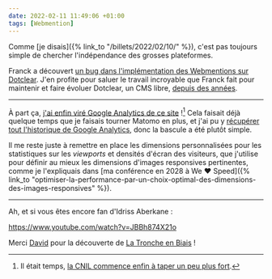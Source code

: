 ```yaml
---
date: 2022-02-11 11:49:06 +01:00
tags: [Webmention]
---
```


Comme [je disais]({% link_to "/billets/2022/02/10/" %}), c'est pas toujours simple de chercher l'indépendance des grosses plateformes.

Franck a découvert [un bug dans l'implémentation des Webmentions sur Dotclear](https://open-time.net/post/2022/02/11/Webmention). J'en profite pour saluer le travail incroyable que Franck fait pour maintenir et faire évoluer Dotclear, un CMS libre, [depuis des années](https://open-time.net/pages/dotclear).

---

À part ça, [j'ai enfin viré Google Analytics de ce site](https://github.com/nhoizey/nicolas-hoizey.com/commit/3c517cc9a5a68372a817504ad0de18528fd46af4) ![^cnil] Cela faisait déjà quelque temps que je faisais tourner Matomo en plus, et j'ai pu y [récupérer tout l'historique de Google Analytics](https://fr.matomo.org/faq/how-to/faq_102/), donc la bascule a été plutôt simple.

[^cnil]: Il était temps, [la CNIL commence enfin à taper un peu plus fort](https://www.cnil.fr/fr/utilisation-de-google-analytics-et-transferts-de-donnees-vers-les-etats-unis-la-cnil-met-en-demeure).

Il me reste juste à remettre en place les dimensions personnalisées pour les statistiques sur les *viewports* et densités d'écran des visiteurs, que j'utilise pour définir au mieux les dimensions d'images responsives pertinentes, comme je l'expliquais dans [ma conférence en 2028 à We ❤️ Speed]({% link_to "optimiser-la-performance-par-un-choix-optimal-des-dimensions-des-images-responsives" %}).

---

Ah, et si vous êtes encore fan d'Idriss Aberkane :

https://www.youtube.com/watch?v=JBBh874X21o

Merci [David](https://www.davrous.com/) pour la découverte de [La Tronche en Biais](https://www.youtube.com/channel/UCq-8pBMM3I40QlrhM9ExXJQ) !
